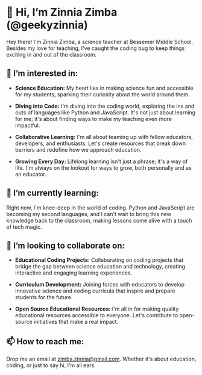# 👋 Hi, I’m Zinnia Zimba (@geekyzinnia)

Hey there! I'm Zinnia Zimba, a science teacher at Bessemer Middle School. Besides my love for teaching, I've caught the coding bug to keep things exciting in and out of the classroom.

## 👀 I’m interested in:

- **Science Education:** My heart lies in making science fun and accessible for my students, sparking their curiosity about the world around them.

- **Diving into Code:** I'm diving into the coding world, exploring the ins and outs of languages like Python and JavaScript. It's not just about learning for me; it's about finding ways to make my teaching even more impactful.

- **Collaborative Learning:** I'm all about teaming up with fellow educators, developers, and enthusiasts. Let's create resources that break down barriers and redefine how we approach education.

- **Growing Every Day:** Lifelong learning isn't just a phrase; it's a way of life. I'm always on the lookout for ways to grow, both personally and as an educator.

## 🌱 I’m currently learning:

Right now, I'm knee-deep in the world of coding. Python and JavaScript are becoming my second languages, and I can't wait to bring this new knowledge back to the classroom, making lessons come alive with a touch of tech magic.

## 💞️ I’m looking to collaborate on:

- **Educational Coding Projects:** Collaborating on coding projects that bridge the gap between science education and technology, creating interactive and engaging learning experiences.

- **Curriculum Development:** Joining forces with educators to develop innovative science and coding curricula that inspire and prepare students for the future.

- **Open Source Educational Resources:** I'm all in for making quality educational resources accessible to everyone. Let's contribute to open-source initiatives that make a real impact.

## 📫 How to reach me:

Drop me an email at zimba.zinnia@gmail.com. Whether it's about education, coding, or just to say hi, I'm all ears.
